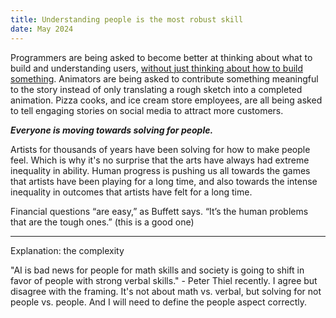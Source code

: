 ```yaml
---
title: Understanding people is the most robust skill
date: May 2024
---
```


Programmers are being asked to become better at thinking about what to build and understanding users, [without just thinking about how to build something](https://x.com/ID_AA_Carmack/status/1637087219591659520). Animators are being asked to contribute something meaningful to the story instead of only translating a rough sketch into a completed animation. Pizza cooks, and ice cream store employees, are all being asked to tell engaging stories on social media to attract more customers.

***Everyone is moving towards solving for people.***

Artists for thousands of years have been solving for how to make people feel. Which is why it's no surprise that the arts have always had extreme inequality in ability. Human progress is pushing us all towards the games that artists have been playing for a long time, and also towards the intense inequality in outcomes that artists have felt for a long time.

Financial questions “are easy,” as Buffett says. “It’s the human problems that are the tough ones.” (this is a good one)


---

Explanation: the complexity 

"AI is bad news for people for math skills and society is going to shift in favor of people with strong verbal skills." - Peter Thiel recently. I agree but disagree with the framing. It's not about math vs. verbal, but solving for not people vs. people. And I will need to define the people aspect correctly.